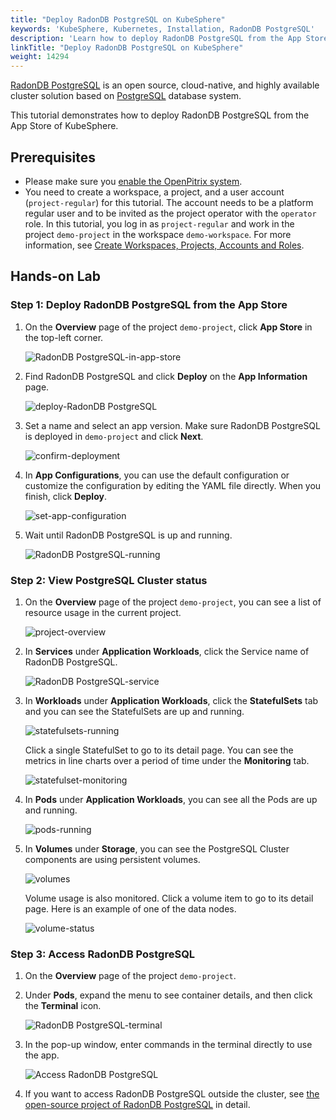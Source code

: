 ```yaml
---
title: "Deploy RadonDB PostgreSQL on KubeSphere"
keywords: 'KubeSphere, Kubernetes, Installation, RadonDB PostgreSQL'
description: 'Learn how to deploy RadonDB PostgreSQL from the App Store of KubeSphere and access its service.'
linkTitle: "Deploy RadonDB PostgreSQL on KubeSphere"
weight: 14294
---
```


[RadonDB PostgreSQL](https://github.com/radondb/radondb-postgresql-kubernetes) is an open source, cloud-native, and highly available cluster solution based on [PostgreSQL](https://postgresql.org) database system.

This tutorial demonstrates how to deploy RadonDB PostgreSQL from the App Store of KubeSphere.

## Prerequisites

- Please make sure you [enable the OpenPitrix system](../../../pluggable-components/app-store/).
- You need to create a workspace, a project, and a user account (`project-regular`) for this tutorial. The account needs to be a platform regular user and to be invited as the project operator with the `operator` role. In this tutorial, you log in as `project-regular` and work in the project `demo-project` in the workspace `demo-workspace`. For more information, see [Create Workspaces, Projects, Accounts and Roles](../../../quick-start/create-workspace-and-project/).

## Hands-on Lab

### Step 1: Deploy RadonDB PostgreSQL from the App Store

1. On the **Overview** page of the project `demo-project`, click **App Store** in the top-left corner.

   ![RadonDB PostgreSQL-in-app-store](/images/docs/appstore/built-in-apps/radondb-postgresql-app/radondb-postgresql-in-app-store.png)

2. Find RadonDB PostgreSQL and click **Deploy** on the **App Information** page.

   ![deploy-RadonDB PostgreSQL](/images/docs/appstore/built-in-apps/radondb-postgresql-app/deploy-radondb-postgresql.png)

3. Set a name and select an app version. Make sure RadonDB PostgreSQL is deployed in `demo-project` and click **Next**.

   ![confirm-deployment](/images/docs/appstore/built-in-apps/radondb-postgresql-app/confirm-deployment.png)

4. In **App Configurations**, you can use the default configuration or customize the configuration by editing the YAML file directly. When you finish, click **Deploy**.

   ![set-app-configuration](/images/docs/appstore/built-in-apps/radondb-postgresql-app/set-app-configuration.png)

5. Wait until RadonDB PostgreSQL is up and running.

   ![RadonDB PostgreSQL-running](/images/docs/appstore/built-in-apps/radondb-postgresql-app/radondb-postgresql-running.png)

### Step 2: View PostgreSQL Cluster status

1. On the **Overview** page of the project `demo-project`, you can see a list of resource usage in the current project.

   ![project-overview](/images/docs/zh-cn/appstore/built-in-apps/radondb-postgresql-app/project-overview.png)

2. In **Services** under **Application Workloads**, click the Service name of RadonDB PostgreSQL.

   ![RadonDB PostgreSQL-service](/images/docs/appstore/built-in-apps/radondb-postgresql-app/radondb-postgresql-service.png)

3. In **Workloads** under **Application Workloads**, click the **StatefulSets** tab and you can see the StatefulSets are up and running.

   ![statefulsets-running](/images/docs/zh-cn/appstore/built-in-apps/radondb-postgresql-app/statefulsets-running.png)

   Click a single StatefulSet to go to its detail page. You can see the metrics in line charts over a period of time under the **Monitoring** tab.

   ![statefulset-monitoring](/images/docs/zh-cn/appstore/built-in-apps/radondb-postgresql-app/statefulset-monitoring.png)

4. In **Pods** under **Application Workloads**, you can see all the Pods are up and running.

   ![pods-running](/images/docs/zh-cn/appstore/built-in-apps/radondb-postgresql-app/pods-running.png)

5. In **Volumes** under **Storage**, you can see the PostgreSQL Cluster components are using persistent volumes.

   ![volumes](/images/docs/zh-cn/appstore/built-in-apps/radondb-postgresql-app/volumes.png)

   Volume usage is also monitored. Click a volume item to go to its detail page. Here is an example of one of the data nodes.

   ![volume-status](/images/docs/zh-cn/appstore/built-in-apps/radondb-postgresql-app/volume-status.png)

### Step 3: Access RadonDB PostgreSQL

1. On the **Overview** page of the project `demo-project`.

2. Under **Pods**, expand the menu to see container details, and then click the **Terminal** icon.

   ![RadonDB PostgreSQL-terminal](/images/docs/appstore/built-in-apps/radondb-postgresql-app/radondb-postgresql-terminal.png)

3. In the pop-up window, enter commands in the terminal directly to use the app.

   ![Access RadonDB PostgreSQL](/images/docs/appstore/built-in-apps/radondb-postgresql-app/radondb-postgresql-service-terminal.png)

4. If you want to access RadonDB PostgreSQL outside the cluster, see [the open-source project of RadonDB PostgreSQL](https://github.com/radondb/radondb-postgresql-kubernetes) in detail.
